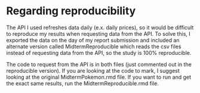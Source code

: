 # Regarding reproducibility

The API I used refreshes data daily (e.x. daily prices), so it would be difficult to reproduce my results when requesting data from the API. To solve this, I exported the data on the day of my report submission and included an alternate version called MidtermReproducible which reads the csv files instead of requesting data from the API, so the study is 100% reproducible.

The code to request from the API is in both files (just commented out in the reproducible version). If you are looking at the code to mark, I suggest looking at the original MidtermPokemon.rmd file. If you want to run and get the exact same results, run the MidtermReproducible.rmd file.
